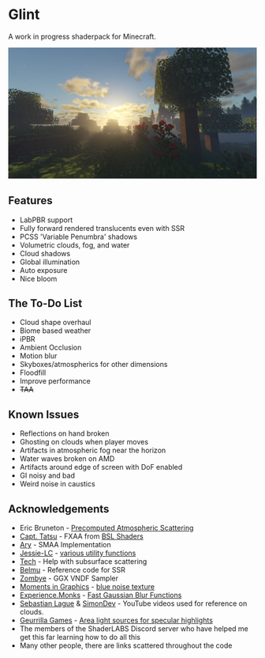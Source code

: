 # Glint
A work in progress shaderpack for Minecraft.

![](/docs/assets/ss1.png)

## Features
- LabPBR support
- Fully forward rendered translucents even with SSR
- PCSS 'Variable Penumbra' shadows
- Volumetric clouds, fog, and water
- Cloud shadows
- Global illumination
- Auto exposure
- Nice bloom

## The To-Do List
- Cloud shape overhaul
- Biome based weather
- iPBR
- Ambient Occlusion
- Motion blur
- Skyboxes/atmospherics for other dimensions
- Floodfill
- Improve performance
- ~~TAA~~

## Known Issues
- Reflections on hand broken
- Ghosting on clouds when player moves
- Artifacts in atmospheric fog near the horizon
- Water waves broken on AMD
- Artifacts around edge of screen with DoF enabled
- GI noisy and bad
- Weird noise in caustics

## Acknowledgements
- Eric Bruneton - [Precomputed Atmospheric Scattering](https://ebruneton.github.io/precomputed_atmospheric_scattering/)
- [Capt. Tatsu](https://bitslablab.com/) - FXAA from [BSL Shaders](https://bitslablab.com/bslshaders/)
- [Ary](https://github.com/TinyAry123) - SMAA Implementation
- [Jessie-LC](https://github.com/Jessie-LC) - [various utility functions](https://github.com/Jessie-LC/open-source-utility-code)
- [Tech](https://github.com/TechDevOnGitHub) - Help with subsurface scattering
- [Belmu](https://github.com/BelmuTM) - Reference code for SSR
- [Zombye](https://github.com/Zombye) - GGX VNDF Sampler
- [Moments in Graphics](http://momentsingraphics.de) - [blue noise texture](http://momentsingraphics.de/BlueNoise.html)
- [Experience.Monks](https://github.com/Experience-Monks) - [Fast Gaussian Blur Functions](https://github.com/Experience-Monks/glsl-fast-gaussian-blur)
- [Sebastian Lague](https://www.youtube.com/@SebastianLague) & [SimonDev](https://www.youtube.com/@simondev758) - YouTube videos used for reference on clouds.
- [Geurrilla Games](https://www.guerrilla-games.com/) - [Area light sources for specular highlights](https://www.guerrilla-games.com/read/decima-engine-advances-in-lighting-and-aa)
- The members of the ShaderLABS Discord server who have helped me get this far learning how to do all this
- Many other people, there are links scattered throughout the code